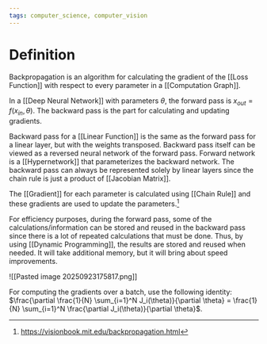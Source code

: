 ```yaml
---
tags: computer_science, computer_vision
---
```


# Definition

Backpropagation is an algorithm for calculating the gradient of the [[Loss Function]] with respect to every parameter in a [[Computation Graph]].

In a [[Deep Neural Network]] with parameters $\theta$, the forward pass is $x_{out} = f(x_{in}, \theta)$. The backward pass is the part for calculating and updating gradients. 

Backward pass for a [[Linear Function]] is the same as the forward pass for a linear layer, but with the weights transposed. Backward pass itself can be viewed as a reversed neural network of the forward pass.
Forward network is a [[Hypernetwork]] that parameterizes the backward network.
The backward pass can always be represented solely by linear layers since the chain rule is just a product of [[Jacobian Matrix]].

The [[Gradient]] for each parameter is calculated using [[Chain Rule]] and these gradients are used to update the parameters.[^1]

For efficiency purposes, during the forward pass, some of the calculations/information can be stored and reused in the backward pass since there is a lot of repeated calculations that must be done. Thus, by using [[Dynamic Programming]], the results are stored and reused when needed. It will take additional memory, but it will bring about speed improvements.

![[Pasted image 20250923175817.png]]

For computing the gradients over a batch, use the following identity: $\frac{\partial \frac{1}{N} \sum_{i=1}^N J_i(\theta)}{\partial \theta} = \frac{1}{N} \sum_{i=1}^N \frac{\partial J_i(\theta)}{\partial \theta}$.

[^1]: https://visionbook.mit.edu/backpropagation.html